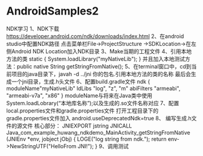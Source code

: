 # AndroidSamples2
NDK学习
1、NDK下载 https://developer.android.com/ndk/downloads/index.html
2、在android studio中配置NDK路径
  点击菜单栏File->ProjectStructure ->SDKLocation->在左侧Android NDK Location加入NDK目录
3、Make当期的工程文件
4、引用本地方法的类
  static {
        System.loadLibrary("myNativeLib");
  }
  并且加入本地测试方法：public native String getStringFromNative();
5、在terminal窗口中，cd到当前项目的java目录下，javah -d ../jni 你的包名.引用本地方法的类的名称
  最后会生成一个jni目录，生成.h头文件
6、配置build.gradle文件
  ndk {
      moduleName"myNativeLib"
      ldLibs "log", "z", "m"
      abiFilters "armeabi", "armeabi-v7a", "x86"
  }
  moduleName与将来在Java类中使用System.loadLobrary(“本地库名称”);以及生成的.so文件名称对应
7、配置local.properties文件和gradle.properties文件
 打开工程目录下的gradle.properties文件加入 android.useDeprecatedNdk=true
8、 编写生成.h文件的源文件
  核心部分：
  JNIEXPORT jstring
  JNICALL
  Java_com_example_huwang_ndkdemo_MainActivity_getStringFromNative
        (JNIEnv *env, jobject jObj) {
    LOGE("log string from ndk.");
    return env->NewStringUTF("HelloFrom JNI!");
  }
9、调用测试
